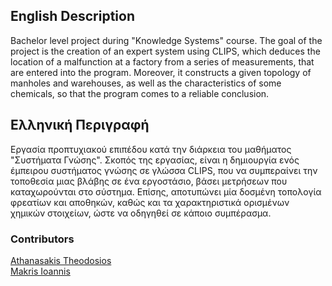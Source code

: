 ## English Description

Bachelor level project during "Knowledge Systems" course. The goal of the project is the creation of an expert system using CLIPS, which deduces the location of a malfunction at a factory from a series of measurements, that are entered into the program. Moreover, it constructs a given topology of manholes and warehouses, as well as the characteristics of some chemicals, so that the program comes to a reliable conclusion.


## Ελληνική Περιγραφή

Εργασία προπτυχιακού επιπέδου κατά την διάρκεια του μαθήματος "Συστήματα Γνώσης". Σκοπός της εργασίας, είναι η δημιουργία ενός έμπειρου συστήματος γνώσης σε γλώσσα CLIPS, που να συμπεραίνει την τοποθεσία μιας βλάβης σε ένα εργοστάσιο, βάσει μετρήσεων που καταχωρούνται στο σύστημα. Επίσης, αποτυπώνει μία δοσμένη τοπολογία φρεατίων και αποθηκών, καθώς και τα χαρακτηριστικά ορισμένων χημικών στοιχείων, ώστε να οδηγηθεί σε κάποιο συμπέρασμα.


### Contributors

[Athanasakis Theodosios](https://theathral.github.io)\
[Makris Ioannis](https://github.com/GiannisMak)
